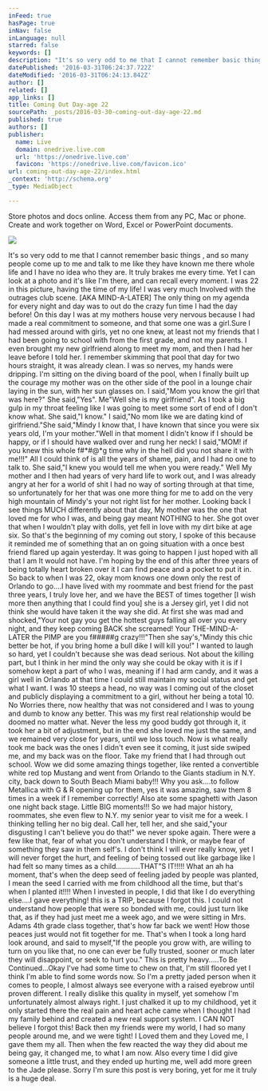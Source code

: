 ```yaml
---
inFeed: true
hasPage: true
inNav: false
inLanguage: null
starred: false
keywords: []
description: "It's so very odd to me that I cannot remember basic things , and so many people come up to me and talk to me like they have known me there whole life and I have no idea who they are. It truly brakes me every time. Yet I can look at a photo and it's like I'm there, and can recall every moment. I was 22 in this picture, having the time of my life! I was very much Involved with the outrages club scene. [AKA MIND-A-LATER] The only thing on my agenda for every night and day was to out do the crazy fun time I had the day before! On this day I was at my mothers house very nervous because I had made a real commitment to someone, and that some one was a girl.Sure I had messed around with girls, yet no one knew, at least not my friends that I had been going to school with from the first grade, and not my parents. I even brought my new girlfriend along to meet my mom, and then I had her leave before I told her. I remember skimming that pool that day for two hours straight, it was already clean. I was so nerves, my hands were dripping. I'm sitting on the diving board of the pool, when I finally built up the courage my mother was on the other side of the pool in a lounge chair laying in the sun, with her sun glasses on. I said,\"Mom you know the girl that was here?\" She said,\"Yes\". Me\"Well she is my girlfriend\". As I took a big gulp in my throat feeling like I was going to meet some sort of end of I don't know what. She said,\"I know.\" I said,\"No mom like we are dating kind of girlfriend.\"She said,\"Mindy I know that, I have known that since you were six years old, I'm your mother.\"Well in that moment I didn't know if I should be happy, or if I should have walked over and rung her neck! I said,\"MOM! if you knew this whole f#*#@*g time why in the hell did you not share it with me!!!\" All I could think of is all the years of shame, pain, and I had no one to talk to. She said,\"I knew you would tell me when you were ready.\" Well My mother and I then had years of very hard life to work out, and I was already angry at her for a world of shit I had no way of sorting through at that time, so unfortunately for her that was one more thing for me to add on the very high mountain of Mindy's your not right list for her mother. Looking back I see things MUCH differently about that day, My mother was the one that loved me for who I was, and being gay meant NOTHING to her. She got over that when I wouldn't play with dolls, yet fell in love with my dirt bike at age six. So that's the beginning of my coming out story, I spoke of this because it reminded me of something that an on going situation with a once best friend flared up again yesterday. It was going to happen I just hoped with all that I am It would not have. I'm hoping by the end of this after three years of being totally heart broken over it I can find peace and a pocket to put it in. So back to when I was 22, okay mom knows one down only the rest of Orlando to go....I have lived with my roommate and best friend for the past three years, I truly love her, and we have the BEST of times together [I wish more then anything that I could find you] she is a Jersey girl, yet I did not think she would have taken it the way she did. At first she was mad and shocked,\"Your not gay you get the hottest guys falling all over you every night, and they keep coming BACK she screamed! Your THE-MIND-A-LATER the PIMP are you f#####g crazy!!!\"Then she say's,\"Mindy this chic better be hot, if you bring home a bull dike I will kill you!\" I wanted to laugh so hard, yet I couldn't because she was dead serious. Not about the killing part, but I think in her mind the only way she could be okay with it is if I somehow kept a part of who I was, meaning if I had arm candy, and it was a girl well in Orlando at that time I could still maintain my social status and get what I want. I was 10 steeps a head, no way was I coming out of the closet and publicly displaying a commitment to a girl, without her being a total 10. No Worries there, now healthy that was not considered and I was to young and dumb to know any better. This was my first real relationship would be doomed no matter what. Never the less my good buddy got through it, it took her a bit of adjustment, but in the end she loved me just the same, and we remained very close for years, until we loss touch. Now is what really took me back was the ones I didn't even see it coming, it just side swiped me, and my back was on the floor. Take my friend that I had through out school. Wow we did some amazing things together, like rented a convertible white red top Mustang and went from Orlando to the Giants stadium in N.Y. city, back down to South Beach Miami baby!!! Why you ask....to follow Metallica with G & R opening up for them, yes it was amazing, saw them 8 times in a week if I remember correctly! Also ate some spaghetti with Jason one night back stage. Little BIG moments!!! So we had major history, roommates, she even flew to N.Y. my senior year to visit me for a week. I thinking telling her no big deal. Call her, tell her, and she said,\"your disgusting I can't believe you do that!\" we never spoke again. There were a few like that, fear of what you don't understand I think, or maybe fear of something they saw in them self's. I don't think I will ever really know, yet I will never forget the hurt, and feeling of being tossed out like garbage like I had felt so many times as a child............THAT\"S IT!!!!! What an ah ha moment, that's when the deep seed of feeling jaded by people was planted, I mean the seed I carried with me from childhood all the time, but that's when I planted it!!!! When I invested in people, I did that like I do everything else....I gave everything! this is a TRIP, because I forgot this. I could not understand how people that were so bonded with me, could just turn like that, as if they had just meet me a week ago, and we were sitting in Mrs. Adams 4th grade class together, that's how far back we went! How those peaces just would not fit together for me. That's when I took a long hard look around, and said to myself,\"If the people you grow with, are willing to turn on you like that, no one can ever be fully trusted, sooner or much later they will disappoint, or seek to hurt you.\" This is pretty heavy.....To Be Continued...Okay I've had some time to chew on that, I'm still floored yet I think I'm able to find some words now. So I'm a pretty jaded person when it comes to people, I almost always see everyone with a raised eyebrow until proven different. I really dislike this quality in myself, yet somehow I'm unfortunately almost always right. I just chalked it up to my childhood, yet it only started there the real pain and heart ache came when I thought I had my family behind and created a new real support system. I CAN NOT believe I forgot this! Back then my friends were my world, I had so many people around me, and we were tight! I Loved them and they Loved me, I gave them my all. Then when the few reacted the way they did about me being gay, it changed me, to what I am now. Also every time I did give someone a little trust, and they ended up hurting me, well add more green to the Jade please. Sorry I'm sure this post is very boring, yet for me it truly is a huge deal."
datePublished: '2016-03-31T06:24:37.722Z'
dateModified: '2016-03-31T06:24:13.842Z'
author: []
related: []
app_links: []
title: Coming Out Day-age 22
sourcePath: _posts/2016-03-30-coming-out-day-age-22.md
published: true
authors: []
publisher:
  name: Live
  domain: onedrive.live.com
  url: 'https://onedrive.live.com'
  favicon: 'https://onedrive.live.com/favicon.ico'
url: coming-out-day-age-22/index.html
_context: 'http://schema.org'
_type: MediaObject

---
```

<article style=""><p>Store photos and docs online. Access them from any PC, Mac or phone. Create and work together on Word, Excel or PowerPoint documents.</p><img src="https://s3-us-west-2.amazonaws.com/the-grid-img/p/0793f7d589f1e5ee5bc861a2e97d9b25f26e4980.jpg" /></article>

It's so very odd to me that I cannot remember basic things , and so many people come up to me and talk to me like they have known me there whole life and I have no idea who they are. It truly brakes me every time. Yet I can look at a photo and it's like I'm there, and can recall every moment. I was 22 in this picture, having the time of my life! I was very much Involved with the outrages club scene. \[AKA MIND-A-LATER\] The only thing on my agenda for every night and day was to out do the crazy fun time I had the day before! On this day I was at my mothers house very nervous because I had made a real commitment to someone, and that some one was a girl.Sure I had messed around with girls, yet no one knew, at least not my friends that I had been going to school with from the first grade, and not my parents. I even brought my new girlfriend along to meet my mom, and then I had her leave before I told her. I remember skimming that pool that day for two hours straight, it was already clean. I was so nerves, my hands were dripping. I'm sitting on the diving board of the pool, when I finally built up the courage my mother was on the other side of the pool in a lounge chair laying in the sun, with her sun glasses on. I said,"Mom you know the girl that was here?" She said,"Yes". Me"Well she is my girlfriend". As I took a big gulp in my throat feeling like I was going to meet some sort of end of I don't know what. She said,"I know." I said,"No mom like we are dating kind of girlfriend."She said,"Mindy I know that, I have known that since you were six years old, I'm your mother."Well in that moment I didn't know if I should be happy, or if I should have walked over and rung her neck! I said,"MOM! if you knew this whole f\#\*\#@\*g time why in the hell did you not share it with me!!!" All I could think of is all the years of shame, pain, and I had no one to talk to. She said,"I knew you would tell me when you were ready." Well My mother and I then had years of very hard life to work out, and I was already angry at her for a world of shit I had no way of sorting through at that time, so unfortunately for her that was one more thing for me to add on the very high mountain of Mindy's your not right list for her mother. Looking back I see things MUCH differently about that day, My mother was the one that loved me for who I was, and being gay meant NOTHING to her. She got over that when I wouldn't play with dolls, yet fell in love with my dirt bike at age six. So that's the beginning of my coming out story, I spoke of this because it reminded me of something that an on going situation with a once best friend flared up again yesterday. It was going to happen I just hoped with all that I am It would not have. I'm hoping by the end of this after three years of being totally heart broken over it I can find peace and a pocket to put it in. So back to when I was 22, okay mom knows one down only the rest of Orlando to go....I have lived with my roommate and best friend for the past three years, I truly love her, and we have the BEST of times together \[I wish more then anything that I could find you\] she is a Jersey girl, yet I did not think she would have taken it the way she did. At first she was mad and shocked,"Your not gay you get the hottest guys falling all over you every night, and they keep coming BACK she screamed! Your THE-MIND-A-LATER the PIMP are you f\#\#\#\#\#g crazy!!!"Then she say's,"Mindy this chic better be hot, if you bring home a bull dike I will kill you!" I wanted to laugh so hard, yet I couldn't because she was dead serious. Not about the killing part, but I think in her mind the only way she could be okay with it is if I somehow kept a part of who I was, meaning if I had arm candy, and it was a girl well in Orlando at that time I could still maintain my social status and get what I want. I was 10 steeps a head, no way was I coming out of the closet and publicly displaying a commitment to a girl, without her being a total 10\. No Worries there, now healthy that was not considered and I was to young and dumb to know any better. This was my first real relationship would be doomed no matter what. Never the less my good buddy got through it, it took her a bit of adjustment, but in the end she loved me just the same, and we remained very close for years, until we loss touch. Now is what really took me back was the ones I didn't even see it coming, it just side swiped me, and my back was on the floor. Take my friend that I had through out school. Wow we did some amazing things together, like rented a convertible white red top Mustang and went from Orlando to the Giants stadium in N.Y. city, back down to South Beach Miami baby!!! Why you ask....to follow Metallica with G & R opening up for them, yes it was amazing, saw them 8 times in a week if I remember correctly! Also ate some spaghetti with Jason one night back stage. Little BIG moments!!! So we had major history, roommates, she even flew to N.Y. my senior year to visit me for a week. I thinking telling her no big deal. Call her, tell her, and she said,"your disgusting I can't believe you do that!" we never spoke again. There were a few like that, fear of what you don't understand I think, or maybe fear of something they saw in them self's. I don't think I will ever really know, yet I will never forget the hurt, and feeling of being tossed out like garbage like I had felt so many times as a child............THAT"S IT!!!!! What an ah ha moment, that's when the deep seed of feeling jaded by people was planted, I mean the seed I carried with me from childhood all the time, but that's when I planted it!!!! When I invested in people, I did that like I do everything else....I gave everything! this is a TRIP, because I forgot this. I could not understand how people that were so bonded with me, could just turn like that, as if they had just meet me a week ago, and we were sitting in Mrs. Adams 4th grade class together, that's how far back we went! How those peaces just would not fit together for me. That's when I took a long hard look around, and said to myself,"If the people you grow with, are willing to turn on you like that, no one can ever be fully trusted, sooner or much later they will disappoint, or seek to hurt you." This is pretty heavy.....To Be Continued...Okay I've had some time to chew on that, I'm still floored yet I think I'm able to find some words now. So I'm a pretty jaded person when it comes to people, I almost always see everyone with a raised eyebrow until proven different. I really dislike this quality in myself, yet somehow I'm unfortunately almost always right. I just chalked it up to my childhood, yet it only started there the real pain and heart ache came when I thought I had my family behind and created a new real support system. I CAN NOT believe I forgot this! Back then my friends were my world, I had so many people around me, and we were tight! I Loved them and they Loved me, I gave them my all. Then when the few reacted the way they did about me being gay, it changed me, to what I am now. Also every time I did give someone a little trust, and they ended up hurting me, well add more green to the Jade please. Sorry I'm sure this post is very boring, yet for me it truly is a huge deal.